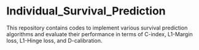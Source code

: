 # Individual_Survival_Prediction
This repository contains codes to implement various survival prediction algorithms and evaluate their performance in terms of C-index, L1-Margin loss, L1-Hinge loss, and D-calibration. 
